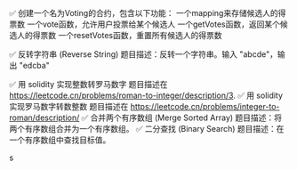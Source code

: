 ✅ 创建一个名为Voting的合约，包含以下功能：
一个mapping来存储候选人的得票数
一个vote函数，允许用户投票给某个候选人
一个getVotes函数，返回某个候选人的得票数
一个resetVotes函数，重置所有候选人的得票数
 
✅ 反转字符串 (Reverse String)
题目描述：反转一个字符串。输入 "abcde"，输出 "edcba"
 
✅  用 solidity 实现整数转罗马数字
题目描述在 https://leetcode.cn/problems/roman-to-integer/description/3.
✅  用 solidity 实现罗马数字转数整数
题目描述在 https://leetcode.cn/problems/integer-to-roman/description/
✅  合并两个有序数组 (Merge Sorted Array)
题目描述：将两个有序数组合并为一个有序数组。
✅  二分查找 (Binary Search)
题目描述：在一个有序数组中查找目标值。

s